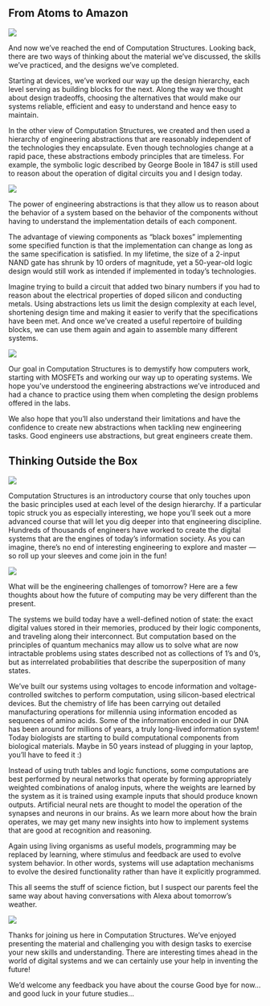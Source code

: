 ## From Atoms to Amazon

<img class="lecslide" src="/static/wrapup/Slide1.png"/>

<p>And now we&#700;ve reached the end of Computation Structures.
Looking back, there are two ways of thinking about the material
we&#700;ve discussed, the skills we&#700;ve practiced, and the
designs we&#700;ve completed.</p>

<p>Starting at devices, we&#700;ve worked our way up the design hierarchy,
each level serving as building blocks for the next.  Along the way we
thought about design tradeoffs, choosing the alternatives that would
make our systems reliable, efficient and easy to understand and hence
easy to maintain.</p>

<p>In the other view of Computation Structures, we created and
then used a hierarchy of engineering abstractions that are
reasonably independent of the technologies they encapsulate.
Even though technologies change at a rapid pace, these
abstractions embody principles that are timeless.  For example,
the symbolic logic described by George Boole in 1847 is still
used to reason about the operation of digital circuits you and I
design today.</p>

<img class="lecslide" src="/static/wrapup/Slide2.png"/>

<p>The power of engineering abstractions is that they allow us to reason
about the behavior of a system based on the behavior of the components
without having to understand the implementation details of each
component.</p>

<p>The advantage of viewing components as &#8220;black boxes&#8221; implementing
some specified function is that the implementation can change as long
as the same specification is satisfied.  In my lifetime, the size of a
2-input NAND gate has shrunk by 10 orders of magnitude, yet a
50-year-old logic design would still work as intended if implemented
in today&#700;s technologies.</p>

<p>Imagine trying to build a circuit that added two binary numbers if you
had to reason about the electrical properties of doped silicon and
conducting metals.  Using abstractions lets us limit the design
complexity at each level, shortening design time and making it easier
to verify that the specifications have been met.  And once we&#700;ve
created a useful repertoire of building blocks, we can use them again
and again to assemble many different systems.</p>

<img class="lecslide" src="/static/wrapup/Slide3.png"/>

<p>Our goal in Computation Structures is to demystify how computers work, starting with
MOSFETs and working our way up to operating systems.  We hope you&#700;ve
understood the engineering abstractions we&#700;ve introduced and had a
chance to practice using them when completing the design problems
offered in the labs.</p>

<p>We also hope that you&#700;ll also understand their limitations and have
the confidence to create new abstractions when tackling new
engineering tasks.  Good engineers use abstractions, but great
engineers create them.</p>

## Thinking Outside the Box

<img class="lecslide" src="/static/wrapup/Slide4.png"/>

<p>Computation Structures is an introductory course that only touches upon the basic
principles used at each level of the design hierarchy.  If a
particular topic struck you as especially interesting, we hope you&#700;ll
seek out a more advanced course that will let you dig deeper into that
engineering discipline.  Hundreds of thousands of engineers have
worked to create the digital systems that are the engines of today&#700;s
information society.  As you can imagine, there&#700;s no end of
interesting engineering to explore and master &#8212; so roll up your
sleeves and come join in the fun!</p>

<img class="lecslide" src="/static/wrapup/Slide5.png"/>

<p>What will be the engineering challenges of tomorrow?  Here are a few
thoughts about how the future of computing may be very different than
the present.</p>

<p>The systems we build today have a well-defined notion of state: the
exact digital values stored in their memories, produced by their logic
components, and traveling along their interconnect.  But computation
based on the principles of quantum mechanics may allow us to solve
what are now intractable problems using states described not as
collections of 1&#700;s and 0&#700;s, but as interrelated probabilities that
describe the superposition of many states.</p>

<p>We&#700;ve built our systems using voltages to encode information and
voltage-controlled switches to perform computation, using
silicon-based electrical devices.  But the chemistry of life has been
carrying out detailed manufacturing operations for millennia using
information encoded as sequences of amino acids.  Some of the
information encoded in our DNA has been around for millions of years,
a truly long-lived information system!  Today biologists are starting
to build computational components from biological materials.  Maybe in
50 years instead of plugging in your laptop, you&#700;ll have to feed it :)</p>

<p>Instead of using truth tables and logic functions, some computations
are best performed by neural networks that operate by forming
appropriately weighted combinations of analog inputs, where the
weights are learned by the system as it is trained using example
inputs that should produce known outputs.  Artificial neural nets are
thought to model the operation of the synapses and neurons in our
brains.  As we learn more about how the brain operates, we may get
many new insights into how to implement systems that are good at
recognition and reasoning.</p>

<p>Again using living organisms as useful models, programming may be
replaced by learning, where stimulus and feedback are used to evolve
system behavior.  In other words, systems will use adaptation
mechanisms to evolve the desired functionality rather than have it
explicitly programmed.</p>

<p>This all seems the stuff of science fiction, but I suspect our parents
feel the same way about having conversations with Alexa about
tomorrow&#700;s weather.</p>

<img class="lecslide" src="/static/wrapup/Slide6.png"/>

<p>Thanks for joining us here in Computation Structures.  We&#700;ve enjoyed presenting the
material and challenging you with design tasks to exercise your new
skills and understanding.  There are interesting times ahead in the
world of digital systems and we can certainly use your help in
inventing the future!</p>

<p>We&#700;d welcome any feedback you have about the course
Good bye for now... and good luck
in your future studies...</p>
